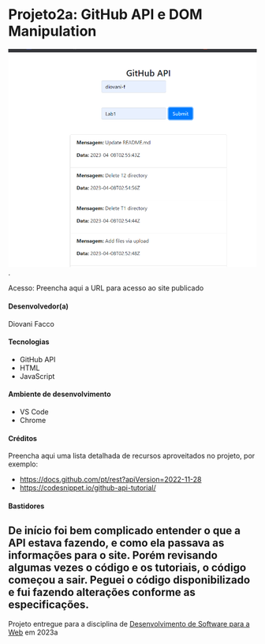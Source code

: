 # Projeto2a: GitHub API e DOM Manipulation

![Screenshot do projeto](assets/PRINT.png "Screenshot do projeto").

Acesso: Preencha aqui a URL para acesso ao site publicado


#### Desenvolvedor(a)
Diovani Facco

#### Tecnologias

- GitHub API
- HTML
- JavaScript

#### Ambiente de desenvolvimento

- VS Code
- Chrome

#### Créditos

Preencha aqui uma lista detalhada de recursos aproveitados no projeto, por exemplo:
- https://docs.github.com/pt/rest?apiVersion=2022-11-28
- https://codesnippet.io/github-api-tutorial/

#### Bastidores

De início foi bem complicado entender o que a API estava fazendo, e como ela passava as informações para o site. Porém revisando algumas vezes o código e os 
tutoriais, o código começou a sair. Peguei o código disponibilizado e fui fazendo alterações conforme as especificações.
---
Projeto entregue para a disciplina de [Desenvolvimento de Software para a Web](http://github.com/andreainfufsm/elc1090-2023a) em 2023a
